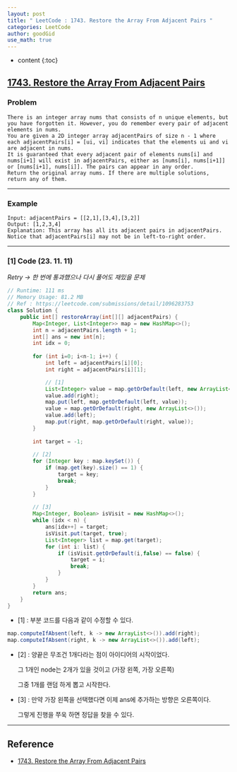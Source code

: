 ```yaml
---
layout: post
title: " LeetCode : 1743. Restore the Array From Adjacent Pairs "
categories: LeetCode
author: goodGid
use_math: true
---
```

* content
{:toc}

## [1743. Restore the Array From Adjacent Pairs](https://leetcode.com/problems/restore-the-array-from-adjacent-pairs)

### Problem

```
There is an integer array nums that consists of n unique elements, but you have forgotten it. However, you do remember every pair of adjacent elements in nums.
You are given a 2D integer array adjacentPairs of size n - 1 where each adjacentPairs[i] = [ui, vi] indicates that the elements ui and vi are adjacent in nums.
It is guaranteed that every adjacent pair of elements nums[i] and nums[i+1] will exist in adjacentPairs, either as [nums[i], nums[i+1]] or [nums[i+1], nums[i]]. The pairs can appear in any order.
Return the original array nums. If there are multiple solutions, return any of them.
```


---

### Example

```
Input: adjacentPairs = [[2,1],[3,4],[3,2]]
Output: [1,2,3,4]
Explanation: This array has all its adjacent pairs in adjacentPairs.
Notice that adjacentPairs[i] may not be in left-to-right order.
```

---

### [1] Code (23. 11. 11)

*Retry -> 한 번에 통과했으나 다시 풀어도 재밌을 문제*

``` java
// Runtime: 111 ms
// Memory Usage: 81.2 MB
// Ref : https://leetcode.com/submissions/detail/1096283753
class Solution {
    public int[] restoreArray(int[][] adjacentPairs) {
        Map<Integer, List<Integer>> map = new HashMap<>();
        int n = adjacentPairs.length + 1;
        int[] ans = new int[n];
        int idx = 0;
        
        for (int i=0; i<n-1; i++) {
            int left = adjacentPairs[i][0];
            int right = adjacentPairs[i][1];

            // [1]
            List<Integer> value = map.getOrDefault(left, new ArrayList<>());
            value.add(right);
            map.put(left, map.getOrDefault(left, value));
            value = map.getOrDefault(right, new ArrayList<>());
            value.add(left);
            map.put(right, map.getOrDefault(right, value));
        }
        
        int target = -1;
        
        // [2]
        for (Integer key : map.keySet()) {
            if (map.get(key).size() == 1) {
                target = key;
                break;
            }
        }
        
        // [3]
        Map<Integer, Boolean> isVisit = new HashMap<>();
        while (idx < n) {
            ans[idx++] = target;
            isVisit.put(target, true);
            List<Integer> list = map.get(target);
            for (int i: list) {
                if (isVisit.getOrDefault(i,false) == false) {
                    target = i;
                    break;
                }
            }
        }
        return ans;
    }
}
```

* [1] : 부분 코드를 다음과 같이 수정할 수 있다.

```java
map.computeIfAbsent(left, k -> new ArrayList<>()).add(right);
map.computeIfAbsent(right, k -> new ArrayList<>()).add(left);
```

* [2] : 양끝은 무조건 1개다라는 점이 아이디어의 시작이었다.

  그 1개인 node는 2개가 있을 것이고 (가장 왼쪽, 가장 오른쪽)

  그중 1개를 랜덤 하게 뽑고 시작한다.

* [3] : 만약 가장 왼쪽을 선택했다면 이제 ans에 추가하는 방향은 오른쪽이다.

  그렇게 진행을 쭈욱 하면 정답을 찾을 수 있다.

---

## Reference

* [1743. Restore the Array From Adjacent Pairs](https://leetcode.com/problems/restore-the-array-from-adjacent-pairs)